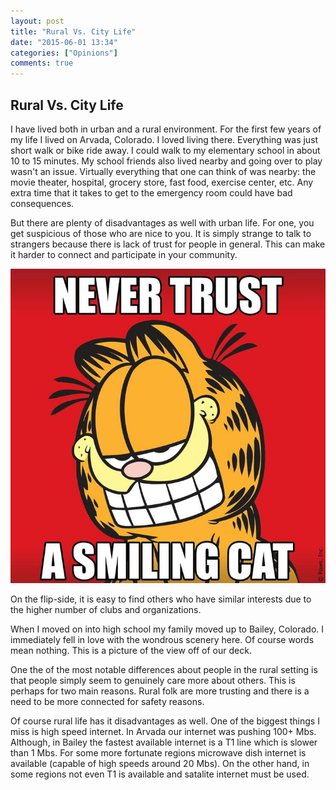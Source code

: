 ```yaml
---
layout: post
title: "Rural Vs. City Life"
date: "2015-06-01 13:34"
categories: ["Opinions"]
comments: true
---
```

## Rural Vs. City Life
I have lived both in urban and a rural environment.  For the first few years of my life I lived on Arvada, Colorado.  I loved living there.  Everything was just short walk or bike ride away.  I could walk to my elementary school in about 10 to 15 minutes.  My school friends also lived nearby and going over to play wasn't an issue.  Virtually everything that one can think of was nearby: the movie theater, hospital, grocery store, fast food, exercise center, etc.  Any extra time that it takes to get to the emergency room could have bad consequences.

But there are plenty of disadvantages as well with urban life.  For one, you get suspicious of those who are nice to you.  It is simply strange to talk to strangers because there is lack of trust for people in general.  This can make it harder to connect and participate in your community.

![](/images/garfield.jpg)

On the flip-side, it is easy to find others who have similar interests due to the higher number of clubs and organizations.  

When I moved on into high school my family moved up to Bailey, Colorado.  I immediately fell in love with the wondrous scenery here.  Of course words mean nothing.  This is a picture of the view off of our deck.

One the of the most notable differences about people in the rural setting is that people simply seem to genuinely care more about others.  This is perhaps for two main reasons.  Rural folk are more trusting and there is a need to be more connected for safety reasons.  

Of course rural life has it disadvantages as well.  One of the biggest things I miss is high speed internet.  In Arvada our internet was pushing 100+ Mbs.  Although, in Bailey the fastest available internet is a T1 line which is slower than 1 Mbs.  For some more fortunate regions microwave dish internet is available (capable of high speeds around 20 Mbs).  On the other hand, in some regions not even T1 is available and satalite internet must be used.  
